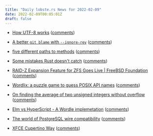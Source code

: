 ```yaml
---
title: "Daily lobste.rs News for 2022-02-09"
date: 2022-02-09T00:05:01Z
draft: false
---
```






- [How UTF-8 works](https://sethmlarson.dev/blog/utf-8)
  ([comments](https://lobste.rs/s/5qtiye/how_utf_8_works))



- [A better `git blame` with `--ignore-rev`](https://michaelheap.com/git-ignore-rev/)
  ([comments](https://lobste.rs/s/loxzvv/better_git_blame_with_ignore_rev))



- [five different paths to methods](https://technomancy.us/197)
  ([comments](https://lobste.rs/s/wnao1d/five_different_paths_methods))



- [Some mistakes Rust doesn't catch](https://fasterthanli.me/articles/some-mistakes-rust-doesnt-catch)
  ([comments](https://lobste.rs/s/5jrhuk/some_mistakes_rust_doesn_t_catch))



- [RAID-Z Expansion Feature for ZFS Goes Live | FreeBSD Foundation](https://freebsdfoundation.org/blog/raid-z-expansion-feature-for-zfs-goes-live/)
  ([comments](https://lobste.rs/s/5ahxj1/raid_z_expansion_feature_for_zfs_goes_live))



- [Wordlix: a puzzle game to guess POSIX API names](https://wordlix.app/)
  ([comments](https://lobste.rs/s/bxi6ok/wordlix_puzzle_game_guess_posix_api_names))



- [On finding the average of two unsigned integers without overflow](https://devblogs.microsoft.com/oldnewthing/20220207-00/?p=106223)
  ([comments](https://lobste.rs/s/43hwha/on_finding_average_two_unsigned_integers))



- [Elm vs HyperScript - A Wordle implemetation](https://dev.to/lucamug/elm-vs-hyperscript-2m3m)
  ([comments](https://lobste.rs/s/4aoyy8/elm_vs_hyperscript_wordle_implemetation))



- [The world of PostgreSQL wire compatibility](https://datastation.multiprocess.io/blog/2022-02-08-the-world-of-postgresql-wire-compatibility.html)
  ([comments](https://lobste.rs/s/oiqe6q/world_postgresql_wire_compatibility))



- [XFCE Cupertino Way](https://vermaden.wordpress.com/2022/02/09/xfce-cupertino-way/)
  ([comments](https://lobste.rs/s/sndobr/xfce_cupertino_way))


